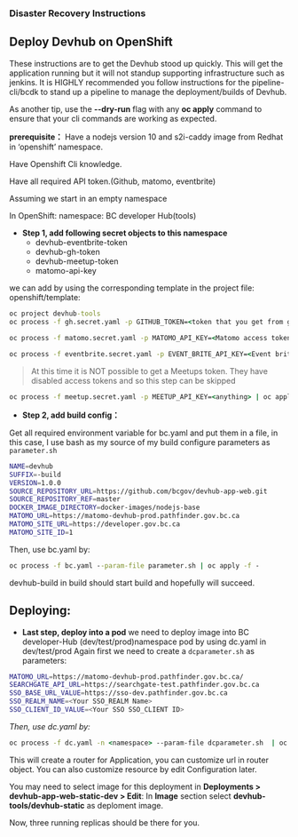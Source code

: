 ### Disaster Recovery Instructions


## Deploy Devhub on OpenShift
These instructions are to get the Devhub stood up quickly. This will get the application running but it will not standup supporting infrastructure such as jenkins. It is HIGHLY recommended you follow instructions for the pipeline-cli/bcdk to stand up a pipeline to manage the deployment/builds of Devhub.

As another tip, use the __--dry-run__ flag with any __oc apply__ command to ensure that your cli commands are working as expected.
 
 
**prerequisite：**
Have a nodejs version 10 and s2i-caddy image from Redhat in ‘openshift’ namespace.

Have Openshift Cli knowledge.

Have all required API token.(Github, matomo, eventbrite)

Assuming we start in an empty namespace
 
In OpenShift: namespace: BC developer Hub(tools)  


- **Step 1, add following secret objects to this namespace** 
  * devhub-eventbrite-token
  * devhub-gh-token
  * devhub-meetup-token
  * matomo-api-key

 we can add by using the corresponding template in the project file: openshift/template:

```cmd
oc project devhub-tools
oc process -f gh.secret.yaml -p GITHUB_TOKEN=<token that you get from github> | oc apply -f -
 
oc process -f matomo.secret.yaml -p MATOMO_API_KEY=<Matomo access token> | oc apply -f -

oc process -f eventbrite.secret.yaml -p EVENT_BRITE_API_KEY=<Event brite api key if you have> |oc apply -f -
```
>At this time it is NOT possible to get a Meetups token. They have disabled access tokens and so this step can be skipped 

```cmd
oc process -f meetup.secret.yaml -p MEETUP_API_KEY=<anything> | oc apply -f -
```
 
 
- **Step 2, add build config：**

Get all required environment variable for bc.yaml and put them in a file, in this case, I use bash as my source of my build configure parameters as `parameter.sh`
```sh
NAME=devhub
SUFFIX=-build
VERSION=1.0.0
SOURCE_REPOSITORY_URL=https://github.com/bcgov/devhub-app-web.git
SOURCE_REPOSITORY_REF=master
DOCKER_IMAGE_DIRECTORY=docker-images/nodejs-base
MATOMO_URL=https://matomo-devhub-prod.pathfinder.gov.bc.ca
MATOMO_SITE_URL=https://developer.gov.bc.ca
MATOMO_SITE_ID=1
```

Then, use bc.yaml by:
```cmd
oc process -f bc.yaml --param-file parameter.sh | oc apply -f -
```

devhub-build in build should start build and hopefully will succeed.
 
## Deploying:

- **Last step, deploy into a pod**
we need to deploy image into BC developer-Hub (dev/test/prod)namespace pod by using dc.yaml in dev/test/prod 
Again first we need to create a `dcparameter.sh` as parameters:
```sh
MATOMO_URL=https://matomo-devhub-prod.pathfinder.gov.bc.ca/
SEARCHGATE_API_URL=https://searchgate-test.pathfinder.gov.bc.ca
SSO_BASE_URL_VALUE=https://sso-dev.pathfinder.gov.bc.ca
SSO_REALM_NAME=<Your SSO_REALM Name>
SSO_CLIENT_ID_VALUE=<Your SSO SSO_CLIENT ID>
```

*Then, use dc.yaml by:*
```cmd
oc process -f dc.yaml -n <namespace> --param-file dcparameter.sh  | oc apply -f -
```
This will create a router for Application, you can customize url in router object.
You can also customize resource by edit Configuration later.

You may need to select image for this deployment in **Deployments > devhub-app-web-static-dev > Edit**: In **Image** section select **devhub-tools/devhub-static** as deploment image.

Now, three running replicas should be there for you.